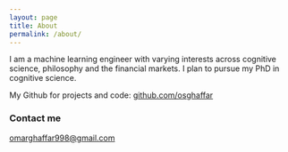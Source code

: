 ```yaml
---
layout: page
title: About
permalink: /about/
---
```

I am a machine learning engineer with varying interests across cognitive science, philosophy and the financial markets. I plan to pursue my PhD in cognitive science.

My Github for projects and code: <a href="https://github.com/osghaffar"> github.com/osghaffar</a>
### Contact me

[omarghaffar998@gmail.com](mailto:omarghaffar998@gmail.com)
